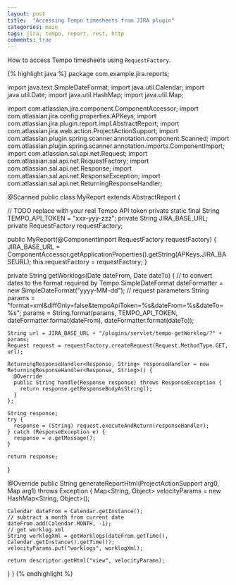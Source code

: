 ```yaml
---
layout: post
title:  "Accessing Tempo timesheets from JIRA plugin"
categories: main
tags: jira, tempo, report, rest, http
comments: true
---
```


How to access Tempo timesheets using `RequestFactory`.

{% highlight java %}
package com.example.jira.reports;

import java.text.SimpleDateFormat;
import java.util.Calendar;
import java.util.Date;
import java.util.HashMap;
import java.util.Map;

import com.atlassian.jira.component.ComponentAccessor;
import com.atlassian.jira.config.properties.APKeys;
import com.atlassian.jira.plugin.report.impl.AbstractReport;
import com.atlassian.jira.web.action.ProjectActionSupport;
import com.atlassian.plugin.spring.scanner.annotation.component.Scanned;
import com.atlassian.plugin.spring.scanner.annotation.imports.ComponentImport;
import com.atlassian.sal.api.net.Request;
import com.atlassian.sal.api.net.RequestFactory;
import com.atlassian.sal.api.net.Response;
import com.atlassian.sal.api.net.ResponseException;
import com.atlassian.sal.api.net.ReturningResponseHandler;

@Scanned
public class MyReport extends AbstractReport {

  // TODO replace with your real Tempo API token
  private static final String TEMPO_API_TOKEN = "xxx-yyy-zzz";
  private String JIRA_BASE_URL;
  private RequestFactory requestFactory;

  public MyReport(@ComponentImport RequestFactory requestFactory) {
    JIRA_BASE_URL = ComponentAccessor.getApplicationProperties().getString(APKeys.JIRA_BASEURL);
    this.requestFactory = requestFactory;
  }

  private String getWorklogs(Date dateFrom, Date dateTo) {
    // to convert dates to the format required by Tempo
    SimpleDateFormat dateFormatter = new SimpleDateFormat("yyyy-MM-dd");
    // request parameters
    String params = "format=xml&diffOnly=false&tempoApiToken=%s&dateFrom=%s&dateTo=%s";
    params = String.format(params, TEMPO_API_TOKEN, dateFormatter.format(dateFrom), dateFormatter.format(dateTo));

    String url = JIRA_BASE_URL + "/plugins/servlet/tempo-getWorklog/?" + params;
    Request request = requestFactory.createRequest(Request.MethodType.GET, url);

    ReturningResponseHandler<Response, String> responseHandler = new ReturningResponseHandler<Response, String>() {
      @Override
      public String handle(Response response) throws ResponseException {
        return response.getResponseBodyAsString();
      }
    };

    String response;
    try {
      response = (String) request.executeAndReturn(responseHandler);
    } catch (ResponseException e) {
      response = e.getMessage();
    }

    return response;
  }

  @Override
  public String generateReportHtml(ProjectActionSupport arg0, Map arg1) throws Exception {
    Map<String, Object> velocityParams = new HashMap<String, Object>();
    
    Calendar dateFrom = Calendar.getInstance();
    // subtract a month from current date
    dateFrom.add(Calendar.MONTH, -1);
    // get worklog xml
    String worklogXml = getWorklogs(dateFrom.getTime(), Calendar.getInstance().getTime());
    velocityParams.put("worklogs", worklogXml);
    
    return descriptor.getHtml("view", velocityParams);
  }
}
{% endhighlight %}
